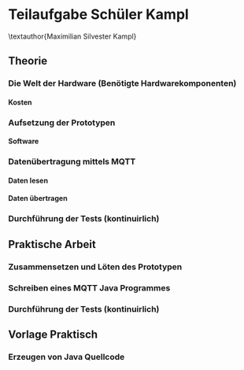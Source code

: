 # Teilaufgabe Schüler Kampl

\textauthor{Maximilian Silvester Kampl}

## Theorie

### Die Welt der Hardware  (Benötigte Hardwarekomponenten)

#### Kosten

### Aufsetzung der Prototypen

#### Software

### Datenübertragung mittels MQTT

#### Daten lesen

#### Daten übertragen

### Durchführung der Tests (kontinuirlich)

## Praktische Arbeit

### Zusammensetzen und Löten des Prototypen

### Schreiben eines MQTT Java Programmes

### Durchführung der Tests (kontinuirlich)

## Vorlage Praktisch

### Erzeugen von Java Quellcode
